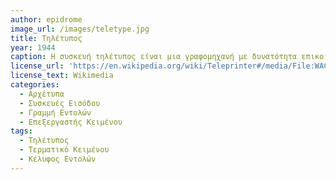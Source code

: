 ```yaml
---
author: epidrome
image_url: /images/teletype.jpg
title: Τηλέτυπος 
year: 1944 
caption: Η συσκευή τηλέτυπος είναι μια γραφομηχανή με δυνατότητα επικοινωνίας που είχε χρησιμοποιηθεί ευρέως στον τηλέγραφο για την αποστολή μηνυμάτων, οπότε η μεγάλη διαθεσιμότητα και η ωριμότητα του τηλέτυπου οδήγησε στην επιλογή του ως εύχρηστο τερματικό χρήστη για τους πρώτους μεγάλους υπολογιστές καθώς και για τους μίνιϋπολογιστές. Αν και αυτές οι συσκευές δεν χρησιμοποιούνται πλέον, μας έχουν αφήσει την συντομογραφία ΤΤΥ, η οποία εμφανίζεται στα τερματικά κειμένου στο λειτουργικό σύστημα UNIX.
license_url: 'https://en.wikipedia.org/wiki/Teleprinter#/media/File:WACsOperateTeletype.jpg' 
license_text: Wikimedia 
categories:
  - Αρχέτυπα 
  - Συσκευές Εισόδου
  - Γραμμή Εντολών
  - Επεξεργαστής Κειμένου
tags:
  - Τηλέτυπος 
  - Τερματικό Κειμένου 
  - Κέλυφος Εντολών 
---
```


